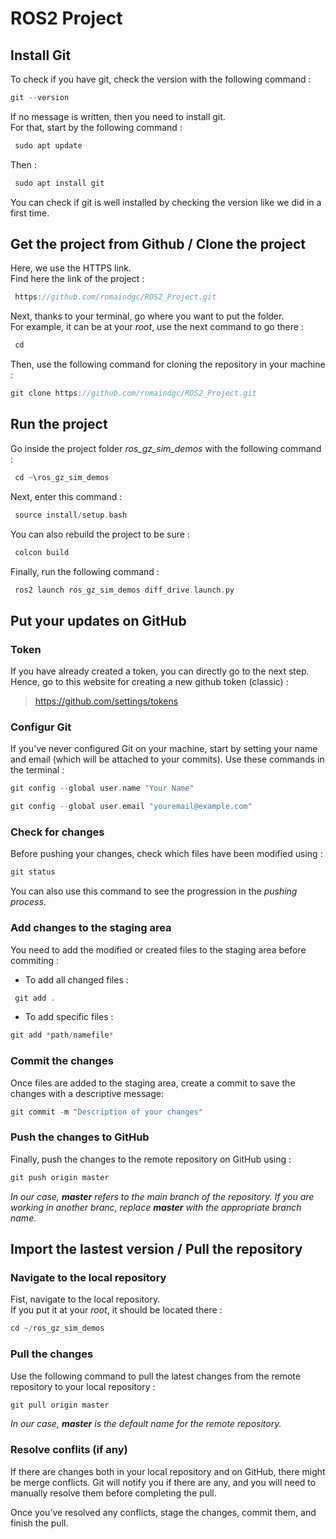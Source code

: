 # ROS2 Project

## Install Git

To check if you have git, check the version with the following command :  
```cpp
git --version
```
 If no message is written, then you need to install git.  
 For that, start by the following command :  
```cpp
 sudo apt update  
```
 Then :  
```cpp
 sudo apt install git  
```
 You can check if git is well installed by checking the version like we did in a first time.

## Get the project from Github / Clone the project

Here, we use the HTTPS link.  
Find here the link of the project :  
```cpp
 https://github.com/romaindgc/ROS2_Project.git
```
 Next, thanks to your terminal, go where you want to put the folder.  
 For example, it can be at your *root*, use the next command to go there :  
 
```cpp
 cd
```

Then, use the following command for cloning the repository in your machine :

```cpp
git clone https://github.com/romaindgc/ROS2_Project.git
```

## Run the project

Go inside the project folder *ros_gz_sim_demos* with the following command :  

```cpp
 cd ~\ros_gz_sim_demos
``` 

Next, enter this command : 

```cpp
 source install/setup.bash
```

 You can also rebuild the project to be sure :

```cpp
 colcon build
```

 Finally, run the following command :

```cpp
 ros2 launch ros_gz_sim_demos diff_drive.launch.py
```

 ## Put your updates on GitHub 

 ### Token

 If you have already created a token, you can directly go to the next step.  
 Hence, go to this website for creating a new github token (classic) :  

 > https://github.com/settings/tokens

### Configur Git

If you’ve never configured Git on your machine, start by setting your name and email (which will be attached to your commits). Use these commands in the terminal :

```cpp
git config --global user.name "Your Name"
```
```cpp
git config --global user.email "youremail@example.com"
```

### Check for changes

Before pushing your changes, check which files have been modified using : 

```cpp
git status
```

You can also use this command to see the progression in the *pushing process*.  

### Add changes to the staging area  

You need to add the modified or created files to the staging area before commiting :

* To add all changed files : 
```cpp
 git add .
```
* To add specific files :
 ```cpp
 git add *path/namefile*
```

### Commit the changes

Once files are added to the staging area, create a commit to save the changes with a descriptive message:  

```cpp
git commit -m "Description of your changes"
```

### Push the changes to GitHub

Finally, push the changes to the remote repository on GitHub using :

```cpp
git push origin master
```

*In our case, **master** refers to the main branch of the repository. If you are working in another branc, replace **master** with 
the appropriate branch name.*

## Import the lastest version / Pull the repository

### Navigate to the local repository

Fist, navigate to the local repository.  
If you put it at your *root*, it should be located there : 

```cpp
cd ~/ros_gz_sim_demos
```

### Pull the changes

Use the following command to pull the latest changes from the remote repository to your local repository :

```cpp
git pull origin master
```

*In our case, **master** is the default name for the remote repository.*

### Resolve conflits (if any)

If there are changes both in your local repository and on GitHub, there might be merge conflicts. Git will notify you if there are any, and you will need to manually resolve them before completing the pull.  

Once you’ve resolved any conflicts, stage the changes, commit them, and finish the pull.
